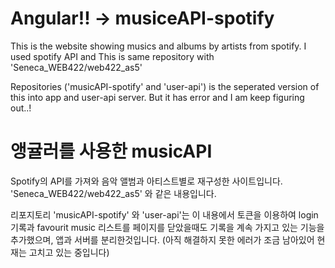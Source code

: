 # Angular!! -> musiceAPI-spotify
This is the website showing musics and albums by artists from spotify.
I used spotify API and 
This is same repository with 'Seneca_WEB422/web422_as5'

Repositories ('musicAPI-spotify' and 'user-api') is the seperated version of this into app and user-api server. But it has error and I am keep figuring out..!

# 앵귤러를 사용한 musicAPI
Spotify의 API를 가져와 음악 앨범과 아티스트별로 재구성한 사이트입니다.
'Seneca_WEB422/web422_as5' 와 같은 내용입니다.

리포지토리 'musicAPI-spotify' 와 'user-api'는 이 내용에서 토큰을 이용하여 login 기록과 favourit music 리스트를 페이지를 닫았을때도 기록을 계속 가지고 있는 기능을 추가했으며, 
앱과 서버를 분리한것입니다. (아직 해결하지 못한 에러가 조금 남아있어 현재는 고치고 있는 중입니다)
